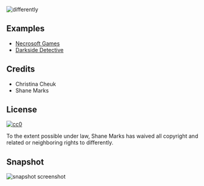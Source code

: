 ![differently](/uploads/4a6d24e9bae41f2467f854c2777e6a67/differently.png)

## Examples

* [Necrosoft Games](http://necrosoftgames.com/press)
* [Darkside Detective](http://darksidedetective.com/presskit/)

## Credits

* Christina Cheuk
* Shane Marks

## License 

[![cc0](/uploads/e484a4b4df5b9af438c4bcf393df7971/cc0.png)](https://creativecommons.org/publicdomain/zero/1.0/)

To the extent possible under law, Shane Marks has waived all copyright and related or neighboring rights to differently.

## Snapshot

![snapshot screenshot](https://gitlab.com/necrosoft/necrosoftgames.com-press/raw/master/.config/meta/snapshot.png)